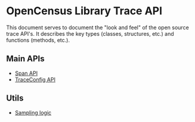 # OpenCensus Library Trace API
This document serves to document the "look and feel" of the open source trace API's. It describes
the key types (classes, structures, etc.) and functions (methods, etc.).

## Main APIs
* [Span API]()
* [TraceConfig API]()

## Utils
* [Sampling logic](https://github.com/census-instrumentation/opencensus-specs/blob/master/trace/Sampling.md)
